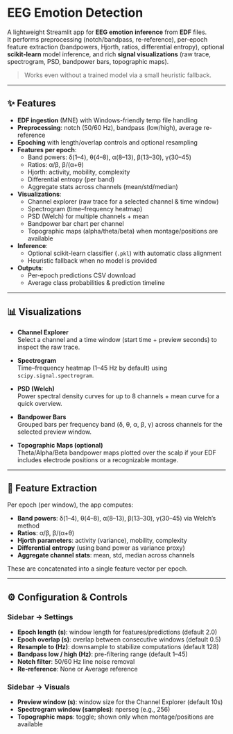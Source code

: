 # EEG Emotion Detection

A lightweight Streamlit app for **EEG emotion inference** from **EDF** files.  
It performs preprocessing (notch/bandpass, re-reference), per-epoch feature extraction (bandpowers, Hjorth, ratios, differential entropy), optional **scikit-learn** model inference, and rich **signal visualizations** (raw trace, spectrogram, PSD, bandpower bars, topographic maps).

> Works even without a trained model via a small heuristic fallback.

---

## ✨ Features

- **EDF ingestion** (MNE) with Windows-friendly temp file handling
- **Preprocessing**: notch (50/60 Hz), bandpass (low/high), average re-reference
- **Epoching** with length/overlap controls and optional resampling
- **Features per epoch**:
  - Band powers: δ(1–4), θ(4–8), α(8–13), β(13–30), γ(30–45)
  - Ratios: α/β, β/(α+θ)
  - Hjorth: activity, mobility, complexity
  - Differential entropy (per band)
  - Aggregate stats across channels (mean/std/median)
- **Visualizations**:
  - Channel explorer (raw trace for a selected channel & time window)
  - Spectrogram (time–frequency heatmap)
  - PSD (Welch) for multiple channels + mean
  - Bandpower bar chart per channel
  - Topographic maps (alpha/theta/beta) when montage/positions are available
- **Inference**:
  - Optional scikit-learn classifier (`.pkl`) with automatic class alignment
  - Heuristic fallback when no model is provided
- **Outputs**:
  - Per-epoch predictions CSV download
  - Average class probabilities & prediction timeline

---

## 📊 Visualizations

- **Channel Explorer**  
  Select a channel and a time window (start time + preview seconds) to inspect the raw trace.

- **Spectrogram**  
  Time–frequency heatmap (1–45 Hz by default) using `scipy.signal.spectrogram`.

- **PSD (Welch)**  
  Power spectral density curves for up to 8 channels + mean curve for a quick overview.

- **Bandpower Bars**  
  Grouped bars per frequency band (δ, θ, α, β, γ) across channels for the selected preview window.

- **Topographic Maps (optional)**  
  Theta/Alpha/Beta bandpower maps plotted over the scalp if your EDF includes electrode positions or a recognizable montage.

---

## 🧪 Feature Extraction

Per epoch (per window), the app computes:

- **Band powers**: δ(1–4), θ(4–8), α(8–13), β(13–30), γ(30–45) via Welch’s method  
- **Ratios**: α/β, β/(α+θ)  
- **Hjorth parameters**: activity (variance), mobility, complexity  
- **Differential entropy** (using band power as variance proxy)  
- **Aggregate channel stats**: mean, std, median across channels  

These are concatenated into a single feature vector per epoch.

---

## ⚙️ Configuration & Controls

### Sidebar → Settings
- **Epoch length (s)**: window length for features/predictions (default 2.0)  
- **Epoch overlap (s)**: overlap between consecutive windows (default 0.5)  
- **Resample to (Hz)**: downsample to stabilize computations (default 128)  
- **Bandpass low / high (Hz)**: pre-filtering range (default 1–45)  
- **Notch filter**: 50/60 Hz line noise removal  
- **Re-reference**: None or Average reference  

### Sidebar → Visuals
- **Preview window (s)**: window size for the Channel Explorer (default 10s)  
- **Spectrogram window (samples)**: nperseg (e.g., 256)  
- **Topographic maps**: toggle; shown only when montage/positions are available  
